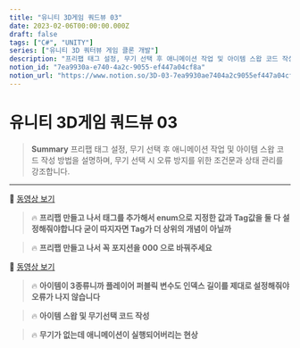 ```yaml
---
title: "유니티 3D게임 쿼드뷰 03"
date: 2023-02-06T00:00:00.000Z
draft: false
tags: ["C#", "UNITY"]
series: ["유니티 3D 쿼터뷰 게임 클론 개발"]
description: "프리팹 태그 설정, 무기 선택 후 애니메이션 작업 및 아이템 스왑 코드 작성 방법을 설명하며, 무기 선택 시 오류 방지를 위한 조건문과 상태 관리를 강조합니다."
notion_id: "7ea9930a-e740-4a2c-9055-ef447a04cf8a"
notion_url: "https://www.notion.so/3D-03-7ea9930ae7404a2c9055ef447a04cf8a"
---
```


# 유니티 3D게임 쿼드뷰 03

> **Summary**
> 프리팹 태그 설정, 무기 선택 후 애니메이션 작업 및 아이템 스왑 코드 작성 방법을 설명하며, 무기 선택 시 오류 방지를 위한 조건문과 상태 관리를 강조합니다.

---

🎥 [동영상 보기](https://youtu.be/u2DLOay5oO8)

> 🔥 **프리팹 만들고 나서 태그를 추가해서 enum으로 지정한 값과 Tag값을 둘 다 설정해줘야합니다 굳이 따지자면 Tag가 더 상위의 개념이 아닐까**

> 🔥 **프리팹 만들고 나서 꼭 포지션을 000 으로 바꿔주세요**

🎥 [동영상 보기](https://www.youtube.com/watch?v=APS9OY_p6wo&t=423s)

> 🔥 **아이템이 3종류니까 플레이어 퍼블릭 변수도 인덱스 길이를 제대로 설정해줘야 오류가 나지 않습니다**

> 🔥 **아이템 스왑 및 무기선택 코드 작성**

> 🔥 **무기가 없는데 애니메이션이 실행되어버리는 현상**

